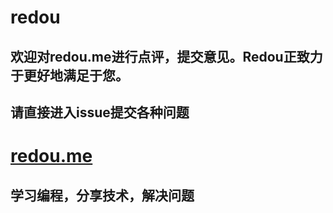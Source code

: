 # redou
## 欢迎对redou.me进行点评，提交意见。Redou正致力于更好地满足于您。

## 请直接进入issue提交各种问题

# [redou.me](http://redou.me)
## 学习编程，分享技术，解决问题
